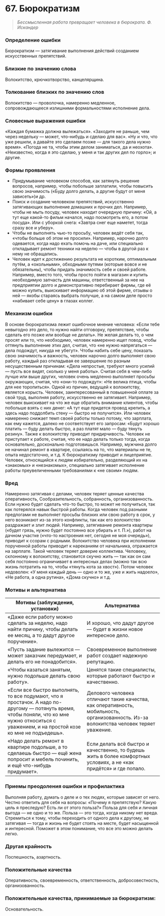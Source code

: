 # 67. Бюрократизм
>*Бессмысленная работа превращает человека в бюрократа.
Ф. Искандер*

### Определение ошибки
Бюрократизм — затягивание выполнения действий созданием искусственных препятствий.

### Близкие по значению слова
Волокитство, крючкотворство, канцелярщина.

### Толкование близких по значению слов
Волокитство — проволочка, намеренно медленное, сопровождающееся излишними формальностями исполнение дела.

### Словесные выражения ошибки
«Каждая бумажка должна вылежаться».
«Заходите не раньше, чем через недельку — может, что-нибудь и сделаю для вас».
«Ну и что, что уже решили, а давайте это сделаем позже — для такого дела нужно время».
«Погода не та, чтобы этим делом заниматься, да и неохота».
«Неизвестно, когда я это сделаю, у меня и так других дел по горло»; и другие.

### Формы проявления
* Придумывание человеком способов, как затянуть решение вопросов, например, чтобы побольше заплатили, чтобы повысить свою значимость («Буду долго делать, а другие будут от меня зависеть»)и др.
* Поиск и создание человеком препятствий, искусственно затягивающих выполнение домашних и прочих дел. Например, чтобы не мыть посуду, человек находит очередную причину: «Ой, а тут еще какой-то фильм начался, надо посмотреть его, а потом посуда». Или с уборкой снега: «Завтра снег еще наметет, тогда сразу все и уберу».
* Чтобы не выполнять чью-то просьбу, человек ведёт себя так, «чтобы больше об этом не просили». Например, нарочно долго одевается, когда надо ехать помочь на даче, или специально откладывает ремонт техники на неделю — чтобы в другой раз к нему не обращались.
* Человек идет к достижению результата не коротким, оптимальным путём, а «окольными», обходными путями (которые вовсе и не обязательны), чтобы придать значимость себе и своей работе. Например, вместо того, чтобы просто пойти в магазин и купить необходимую запчасть для машины, ответственный за нее на предприятии долго и демонстративно перебирает фирмы, где её можно купить, выискивает информацию об этой фирме, отзывы о ней — якобы стараясь выбрать получше, а на самом деле просто «набивает себе цену» в глазах коллег.

### Механизм ошибки
В основе бюрократизма лежит ошибочное мнение человека: «Если тебе невыгодно это дело, то нужно найти отговорку, препятствие, чтобы сделать его позже или вообще не делать».
Не желая делать то, о чем просят или то, что необходимо, человек намеренно ищет повод, чтобы оттянуть выполнение этих дел, считая, что «не нужно напрягаться — дела подождут, никуда не убегут».
Чтобы набить себе цену, показать свою значимость и важность, человек нарочно долго выполняет свою работу, каждый раз откладывая ее завершение по разным несущественным причинам: «Дела непростые, требуют много усилий — пусть все видят, сколько у меня работы».
Считая себя в чем-либо лучше или выше других, человек очень медленно выполняет просьбы окружающих, считая, что «они-то подождут»: «Не велика птица, чтобы для нее торопиться».
Одной из причин, ведущей к волокитству, является корысть. Человек, заинтересованный в повышенной оплате за свой труд, выполняя работу, искусственно ее затягивает. Например, человек выискивает на что же еще обратить внимание клиентов, чтобы побольше взять с них денег: «А тут еще придется провод крепить, а здесь надо поддолбить стену — быстро не получится». Или человек намеренно снижает темп своей работы только потому, что зарплата, как ему кажется, далеко не соответствует его запросам: «Будут хорошо платить — буду делать быстро, а раз платят мало — буду тянуть резину».
Также к волокитству приводит придирчивость. Человек не приступает к работе, считая, что ее надо делать только тогда, когда основательно, досконально подготовишься. Например, мужчина долго не начинал ремонт в квартире, ссылаясь на то, что материалы не те, опыта недостаточно, и т.д.
К бюрократизму приводит и лицеприятие. Человек, относящийся к людям избирательно, разделяющий их на «знакомых» и «незнакомых», специально затягивает исполнение работы преувеличенными требованиями к «не своим» людям.

### Вред
Намеренно затягивая с делами, человек теряет ценные качества оперативность,
Сообразительность, собранность, организованность. Если нужно будет сделать что-то быстро, то может не получиться, так как потерялся навык быстрой работы.
Когда человек под разными предлогами не выполняет просьбы близких или свою работу в срок, у него возникают из-за этого конфликты, так как его волокитство раздражает и злит людей. Например, затягивание ремонта квартиры («будет грязь, нужно будет постоянно все убирать и т.
П.»), работ на дачном участке («что-то настроения нет, сегодня не моя очередь»), приводит к ссорам с родными.
Волокитство человека при исполнении порученной работы приводит к нареканиям от начальника, отражается на зарплате. Такой человек теряет доверие коллектива.
Человеку, склонному к волокитству, становится скучно жить — так как он сам себя постоянно ограничивает в интересных делах (можно так всю жизнь потратить на то, чтобы «тянуть кота за хвост»). Потом человек недоволен: «У меня каждый день — одно и то же, уже и жить надоело», «Не работа, а одна рутина», «Дома скучно» и т.д.

### Мотивы и альтернатива
Мотивы (заблуждения, установки) | Альтернатива
--- | ---
«Даже если работу можно сделать за неделю, надо найти причину, чтобы делать ее месяц, а то дадут другое поручение».	| И хорошо, что дадут другое — будет в жизни новое интересное дело.
«Пусть задание вылежится — может заказчик передумает, и делать его не понадобится». | Своевременное выполнение работ создает надежную репутацию.
«Чтобы казаться занятым, нужно подольше делать свою работу». | Ценятся такие специалисты, которые работают быстро и качественно.
«Если все быстро выполнять, то все подумают, что я простачок. А надо по- другому — потянуть время, чтобы поняли, что ко мне нужно относиться с уважением, и на простой козе ко мне не подъедешь». | Делового человека отличают такие качества, как оперативность, мобильность, организованность. Из-за волокитства человек теряет уважение.
«Надо делать ремонт в квартире подольше, а то сделаешь быстро — ещё жена попросит и мебель починить, и ещё что-нибудь придумает». | Если делать всё быстро и качественно, то будешь жить в более комфортных условиях, а не «как придётся» и где попало.

### Приемы преодоления ошибки и профилактика
Выполняя работу, думать о деле и о тех людях, которые зависят от него.
Честно ответить для себя на вопросы: «Почему я препятствую? Какую цель я преследую? Есть ли от этого польза?» Польза для себя и личная выгода — не одно и то же. Польза — это тогда, когда никому нет вреда.
 Стремиться к тому, чтобы переходить от одного дела к другому, не затягивая — тогда и жизнь не будет стоять на месте, будет насыщенной и интересной. Поможет в этом понимание, что все это можно делать легко.

### Другая крайность
Поспешность, азартность.

### Положительные качества
Оперативность, своевременность, ответственность, добросовестность, организованность.

### Положительные качества, принимаемые за бюрократизм:
Основательность. 
